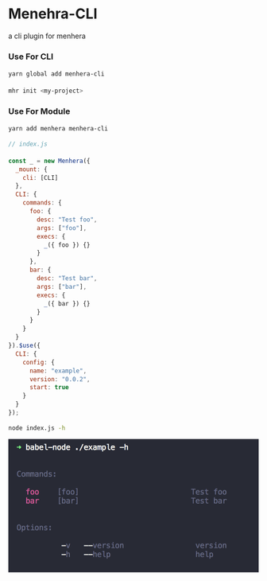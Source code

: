 # Menehra-CLI

a cli plugin for menhera

### Use For CLI

```bash
yarn global add menhera-cli

mhr init <my-project>
```

### Use For Module

```bash
yarn add menhera menhera-cli
```

```js
// index.js

const _ = new Menhera({
  _mount: {
    cli: [CLI]
  },
  CLI: {
    commands: {
      foo: {
        desc: "Test foo",
        args: ["foo"],
        execs: {
          _({ foo }) {}
        }
      },
      bar: {
        desc: "Test bar",
        args: ["bar"],
        execs: {
          _({ bar }) {}
        }
      }
    }
  }
}).$use({
  CLI: {
    config: {
      name: "example",
      version: "0.0.2",
      start: true
    }
  }
});
```

```bash
node index.js -h
```

![preview](./assets/cli.png)
